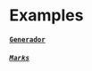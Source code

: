 # Examples


#### [`Generador`](https://github.com/ygkne/ygkne/blob/master/prueva.c) 

##### [`Marks`](https://github.com/ygkne/ygkne/blob/master/prueva.c) 


